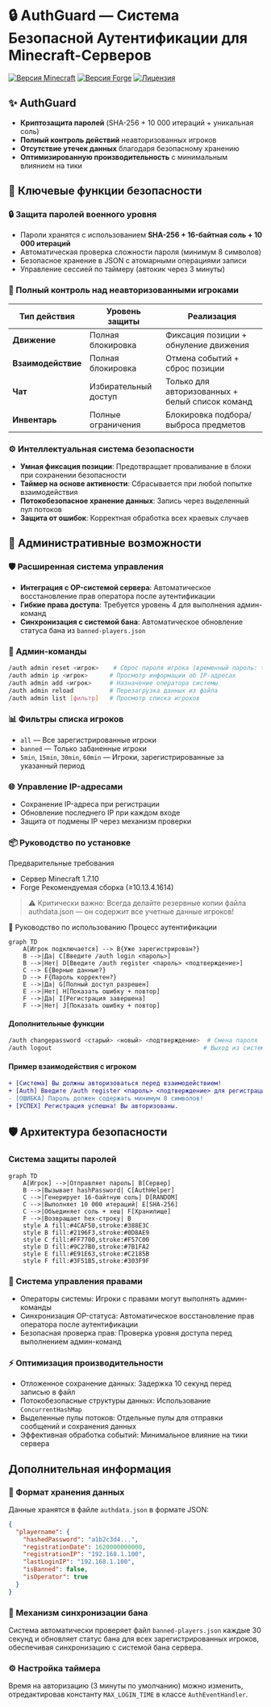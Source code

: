 # 🔒 AuthGuard — Система Безопасной Аутентификации для Minecraft-Серверов

[![Версия Minecraft](https://img.shields.io/badge/Minecraft-1.7.10-brightgreen)](https://minecraft.net)
[![Версия Forge](https://img.shields.io/badge/Forge-Рекомендуемая-brightgreen)](https://files.minecraftforge.net)
[![Лицензия](https://img.shields.io/badge/Лицензия-MIT-blue.svg)](LICENSE)

## ✨ AuthGuard

- **Криптозащита паролей** (SHA-256 + 10 000 итераций + уникальная соль)
- **Полный контроль действий** неавторизованных игроков
- **Отсутствие утечек данных** благодаря безопасному хранению
- **Оптимизированную производительность** с минимальным влиянием на тики

## 🔐 Ключевые функции безопасности

### 🔒 Защита паролей военного уровня
- Пароли хранятся с использованием **SHA-256 + 16-байтная соль + 10 000 итераций**
- Автоматическая проверка сложности пароля (минимум 8 символов)
- Безопасное хранение в JSON с атомарными операциями записи
- Управление сессией по таймеру (автокик через 3 минуты)

### 🛑 Полный контроль над неавторизованными игроками
| Тип действия | Уровень защиты | Реализация |
|--------------|----------------|------------|
| **Движение** | Полная блокировка | Фиксация позиции + обнуление движения |
| **Взаимодействие** | Полная блокировка | Отмена событий + сброс позиции |
| **Чат** | Избирательный доступ | Только для авторизованных + белый список команд |
| **Инвентарь** | Полные ограничения | Блокировка подбора/выброса предметов |

### ⚙️ Интеллектуальная система безопасности
- **Умная фиксация позиции**: Предотвращает проваливание в блоки при сохранении безопасности
- **Таймер на основе активности**: Сбрасывается при любой попытке взаимодействия
- **Потокобезопасное хранение данных**: Запись через выделенный пул потоков
- **Защита от ошибок**: Корректная обработка всех краевых случаев

## 👑 Административные возможности

### 🛡️ Расширенная система управления
- **Интеграция с OP-системой сервера**: Автоматическое восстановление прав оператора после аутентификации
- **Гибкие права доступа**: Требуется уровень 4 для выполнения админ-команд
- **Синхронизация с системой бана**: Автоматическое обновление статуса бана из `banned-players.json`

### 🔑 Админ-команды
```bash
/auth admin reset <игрок>    # Сброс пароля игрока (временный пароль: temp1234)
/auth admin ip <игрок>      # Просмотр информации об IP-адресах
/auth admin add <игрок>     # Назначение оператора системы
/auth admin reload          # Перезагрузка данных из файла
/auth admin list [фильтр]   # Просмотр списка игроков
```
### 📊 **Фильтры списка игроков**

- `all` — Все зарегистрированные игроки  
- `banned` — Только забаненные игроки  
- `5min`, `15min`, `30min`, `60min` — Игроки, зарегистрированные за указанный период

### 🌐 Управление IP-адресами
- Сохранение IP-адреса при регистрации
- Обновление последнего IP при каждом входе
- Защита от подмены IP через механизм проверки

### 📦 Руководство по установке
Предварительные требования
- Сервер Minecraft 1.7.10
- Forge Рекомендуемая сборка (≥10.13.4.1614)
>⚠️ Критически важно: Всегда делайте резервные копии файла authdata.json — он содержит все учетные данные игроков! 

🧪 Руководство по использованию
Процесс аутентификации
```mermaid
graph TD
    A[Игрок подключается] --> B{Уже зарегистрирован?}
    B -->|Да| C[Введите /auth login <пароль>]
    B -->|Нет| D[Введите /auth register <пароль> <подтверждение>]
    C --> E{Верные данные?}
    D --> F{Пароль корректен?}
    E -->|Да| G[Полный доступ разрешен]
    E -->|Нет| H[Показать ошибку + повтор]
    F -->|Да| I[Регистрация завершена]
    F -->|Нет| J[Показать ошибку + повтор]
```
#### Дополнительные функции
```bash
/auth changepassword <старый> <новый> <подтверждение>  # Смена пароля
/auth logout                                          # Выход из системы
```
#### Пример взаимодействия с игроком
```diff
+ [Система] Вы должны авторизоваться перед взаимодействием!
+ [Auth] Введите /auth register <пароль> <подтверждение> для регистрации
- [ОШИБКА] Пароль должен содержать минимум 8 символов!
+ [УСПЕХ] Регистрация успешна! Вы авторизованы.
```
## 🛡️ Архитектура безопасности
### Система защиты паролей
```mermaid
graph TD
    A[Игрок] -->|Отправляет пароль| B[Сервер]
    B -->|Вызывает hashPassword| C[AuthHelper]
    C -->|Генерирует 16-байтную соль| D[RANDOM]
    C -->|Выполняет 10 000 итераций| E[SHA-256]
    C -->|Объединяет соль + хеш| F[Хранилище]
    F -->|Возвращает hex-строку| B
    style A fill:#4CAF50,stroke:#388E3C
    style B fill:#2196F3,stroke:#0D8AE9
    style C fill:#FF7700,stroke:#F57C00
    style D fill:#9C27B0,stroke:#7B1FA2
    style E fill:#E91E63,stroke:#C2185B
    style F fill:#3F51B5,stroke:#303F9F
```
### 🔑 Система управления правами
- Операторы системы: Игроки с правами могут выполнять админ-команды
- Синхронизация OP-статуса: Автоматическое восстановление прав оператора после аутентификации
- Безопасная проверка прав: Проверка уровня доступа перед выполнением админ-команд
### ⚡ Оптимизация производительности
- Отложенное сохранение данных: Задержка 10 секунд перед записью в файл
- Потокобезопасные структуры данных: Использование `ConcurrentHashMap`
- Выделенные пулы потоков: Отдельные пулы для отправки сообщений и сохранения данных
- Эффективная обработка событий: Минимальное влияние на тики сервера

## Дополнительная информация
### 💾 Формат хранения данных
Данные хранятся в файле `authdata.json` в формате JSON:
```json
{
  "playername": {
    "hashedPassword": "a1b2c3d4...",
    "registrationDate": 1620000000000,
    "registrationIP": "192.168.1.100",
    "lastLoginIP": "192.168.1.100",
    "isBanned": false,
    "isOperator": true
  }
}
```
### 🔄 Механизм синхронизации бана
Система автоматически проверяет файл `banned-players.json` каждые 30 секунд и обновляет статус бана для всех зарегистрированных игроков, обеспечивая синхронизацию с системой бана сервера.

### ⚙️ Настройка таймера
Время на авторизацию (3 минуты по умолчанию) можно изменить, отредактировав константу `MAX_LOGIN_TIME` в классе `AuthEventHandler`.
